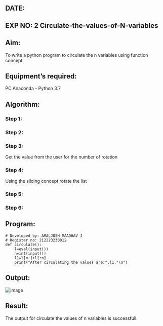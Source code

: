 ## DATE:
## EXP NO: 2 Circulate-the-values-of-N-variables
## Aim:
To write a python program to circulate the n variables using function concept
## Equipment’s required:
PC
Anaconda - Python 3.7
## Algorithm: 
### Step 1: 
### Step 2: 
### Step 3: 
Get the value from the user for the number of rotation
### Step 4: 
Using the slicing concept rotate the list

### Step 5: 
### Step 6: 
## Program:
```
# Developed by: AMALJOSH MAADHAV J
# Register no: 212223230012
def circulate():
    l=eval(input())
    n=int(input())
    l1=l[n:]+l[:n]
    print("After circulating the values are:",l1,"\n")
```

## Output:
![image](https://github.com/user-attachments/assets/ffc6f207-0a04-46aa-8660-a4f8c6c51bd2)

## Result:
The output for circulate the values of n variables is successfull.
